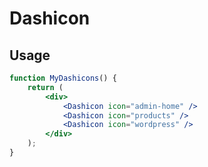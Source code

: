 Dashicon
========

## Usage

```jsx
function MyDashicons() {
	return (
		<div>
			<Dashicon icon="admin-home" />
			<Dashicon icon="products" />
			<Dashicon icon="wordpress" />
		</div>
	);
}
```
